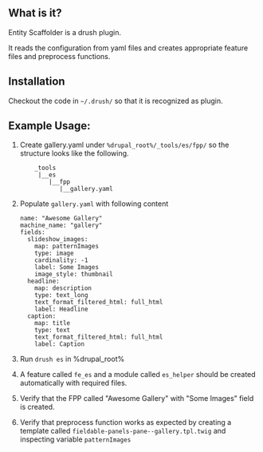 ## What is it?
Entity Scaffolder is a drush plugin.

It reads the configuration from yaml files and creates appropriate feature files and preprocess functions.

## Installation
Checkout the code in `~/.drush/` so that it is recognized as plugin.

## Example Usage:
1. Create gallery.yaml under `%drupal_root%/_tools/es/fpp/` so the structure looks like the following.

    ```
        _tools
         |__es
            |__fpp
               |__gallery.yaml
    ```

2. Populate `gallery.yaml` with following content

    ```
    name: "Awesome Gallery"
    machine_name: "gallery"
    fields:
      slideshow_images:
        map: patternImages
        type: image
        cardinality: -1
        label: Some Images
        image_style: thumbnail
      headline:
        map: description
        type: text_long
        text_format_filtered_html: full_html
        label: Headline
      caption:
        map: title
        type: text
        text_format_filtered_html: full_html
        label: Caption

    ```

3. Run `drush es` in %drupal_root%
4. A feature called `fe_es` and a module called `es_helper` should be created automatically with required files.
5. Verify that the FPP called "Awesome Gallery" with "Some Images" field is created.
6. Verify that preprocess function works as expected by creating a template called `fieldable-panels-pane--gallery.tpl.twig` and inspecting variable `patternImages`


